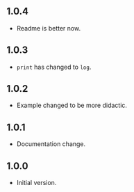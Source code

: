 ## 1.0.4
- Readme is better now.

## 1.0.3
- `print` has changed to `log`.

## 1.0.2
- Example changed to be more didactic.

## 1.0.1
- Documentation change.

## 1.0.0 
- Initial version.